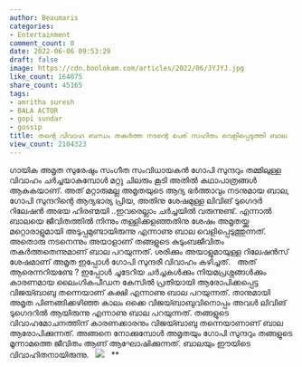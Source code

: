 ```yaml
---
author: Beaumaris
categories:
- Entertainment
comment_count: 0
date: 2022-06-06 09:53:29
draft: false
image: https://cdn.boolokam.com/articles/2022/06/JYJYJ.jpg
like_count: 164875
share_count: 45165
tags:
- amritha suresh
- BALA ACTOR
- gopi sundar
- gossip
title: തന്റെ വിവാഹ ബന്ധം തകർത്ത നടന്റെ പേര് സഹിതം വെളിപ്പെടുത്തി ബാല
view_count: 2104323
---
```


ഗായിക അമൃത സുരേഷും സംഗീത സംവിധായകൻ ഗോപി സുന്ദറും തമ്മിലുള്ള വിവാഹം ചർച്ചയാകുമ്പോൾ മറ്റു ചിലരും കൂടി അതിൽ കഥാപാത്രങ്ങൾ ആകുകയാണ്. അത് മറ്റാരുമല്ല അമൃതയുടെ ആദ്യ ഭർത്താവും നടനുമായ ബാല, ഗോപി സുന്ദറിന്റെ ആദ്യഭാര്യ പ്രിയ, അതിനു ശേഷമുള്ള ലിവിങ് ടുഗെദർ റിലേഷൻ അഭയ ഹിരണ്മയി ..ഇവരെല്ലാം ചർച്ചയിൽ വരുന്നുണ്ട്. എന്നാൽ ബാലയെ ജീവിതത്തിൽ നിന്നും തള്ളിക്കളഞ്ഞതിനു ശേഷം അമൃതയ്ക്കു മറ്റൊരാളുമായി അടുപ്പമുണ്ടായിരുന്നു എന്നാണു ബാല വെളിപ്പെടുത്തുന്നത്. അതൊരു നടനെന്നും അയാളാണ് തങ്ങളുടെ കുടുംബജീവിതം തകർത്തതെന്നുമാണ് ബാല പറയുന്നത്. ശരിക്കും അയാളുമായുള്ള റിലേഷൻസ് ശേഷമാണ് അമൃത ഇപ്പോൾ ഗോപി സുന്ദരീ വിവാഹം കഴിച്ചത്. &nbsp; അത് ആരെന്നറിയണ്ടേ ? ഇപ്പോൾ ചൂടേറിയ ചർച്ചകൾക്കും നിയമപ്രശ്നങ്ങൾക്കും കാരണമായ ലൈംഗികപീഡന കേസിൽ പ്രതിയായി ആരോപിക്കപ്പെട്ട വിജയ്ബാബു തന്നെയാണ് കക്ഷി എന്നാണു ബാല പറയുന്നത്. താനുമായി അമൃത പിണങ്ങിക്കഴിഞ്ഞ കാലം ഒക്കെ വിജയ്ബാബുവിനൊപ്പം അവൾ ലിവിങ് ടുഗെദറിൽ ആയിരുന്നു എന്നാണു ബാല പറയുന്നത്. തങ്ങളുടെ വിവാഹമോചനത്തിന് കാരണക്കാരനും വിജയ്ബാബു തന്നെയാണാണ് ബാല ആരോപിക്കുന്നത്. അങ്ങനെ നോക്കുമ്പോൾ അമൃതയും ഗോപി സുന്ദറും തങ്ങളുടെ മൂന്നാമത്തെ ജീവിതം ആണ് ആഘോഷിക്കുന്നത്. ബാലയും ഈയിടെ വിവാഹിതനായിരുന്നു. &nbsp; ![](https://cdn.boolokam.com/articles/2022/06/JYJYJ.jpg) &nbsp; **